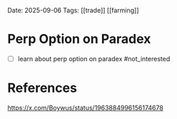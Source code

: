 Date: 2025-09-06
Tags: [[trade]] [[farming]]

# Perp Option on Paradex

- [ ] learn about perp option on paradex #not_interested

# References
https://x.com/Boywus/status/1963884996156174678